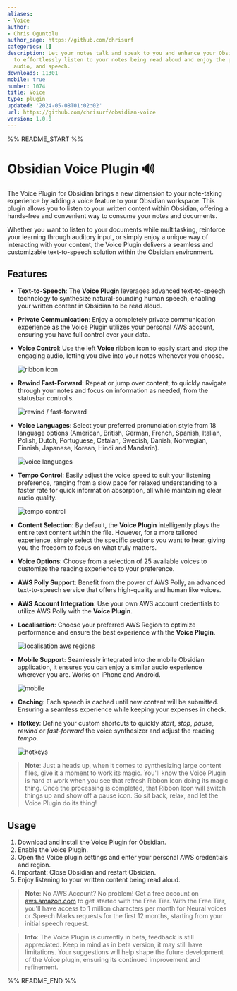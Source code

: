 ```yaml
---
aliases:
- Voice
author:
- Chris Oguntolu
author_page: https://github.com/chrisurf
categories: []
description: Let your notes talk and speak to you and enhance your Obsidian experience
  to effortlessly listen to your notes being read aloud and enjoy the power of sound,
  audio, and speech.
downloads: 11301
mobile: true
number: 1074
title: Voice
type: plugin
updated: '2024-05-08T01:02:02'
url: https://github.com/chrisurf/obsidian-voice
version: 1.0.0
---
```


%% README_START %%

# Obsidian Voice Plugin 🔊

The Voice Plugin for Obsidian brings a new dimension to your note-taking experience by adding a voice feature to your Obsidian workspace. This plugin allows you to listen to your written content within Obsidian, offering a hands-free and convenient way to consume your notes and documents.

Whether you want to listen to your documents while multitasking, reinforce your learning through auditory input, or simply enjoy a unique way of interacting with your content, the Voice Plugin delivers a seamless and customizable text-to-speech solution within the Obsidian environment.

## Features

- **Text-to-Speech**: The **Voice Plugin** leverages advanced text-to-speech technology to synthesize natural-sounding human speech, enabling your written content in Obsidian to be read aloud.
- **Private Communication**: Enjoy a completely private communication experience as the Voice Plugin utilizes your personal AWS account, ensuring you have full control over your data.
- **Voice Control**: Use the left **Voice** ribbon icon to easily start and stop the engaging audio, letting you dive into your notes whenever you choose.

  ![ribbon icon](https://raw.githubusercontent.com/chrisurf/obsidian-voice/HEAD/assets/ribbon-icon.png)

- **Rewind Fast-Forward**: Repeat or jump over content, to quickly navigate through your notes and focus on information as needed, from the statusbar controlls.

  ![rewind / fast-forward](https://raw.githubusercontent.com/chrisurf/obsidian-voice/HEAD/assets/rewin-fast-forward.png)

- **Voice Languages**: Select your preferred pronunciation style from 18 language options (American, British, German, French, Spanish, Italian, Polish, Dutch, Portuguese, Catalan, Swedish, Danish, Norwegian, Finnish, Japanese, Korean, Hindi and Mandarin).

  ![voice languages](https://raw.githubusercontent.com/chrisurf/obsidian-voice/HEAD/assets/voices.png)

- **Tempo Control**: Easily adjust the voice speed to suit your listening preference, ranging from a slow pace for relaxed understanding to a faster rate for quick information absorption, all while maintaining clear audio quality.

  ![tempo control](https://raw.githubusercontent.com/chrisurf/obsidian-voice/HEAD/assets/tempo.png)

- **Content Selection**: By default, the **Voice Plugin** intelligently plays the entire text content within the file. However, for a more tailored experience, simply select the specific sections you want to hear, giving you the freedom to focus on what truly matters.
- **Voice Options**: Choose from a selection of 25 available voices to customize the reading experience to your preference.
- **AWS Polly Support**: Benefit from the power of AWS Polly, an advanced text-to-speech service that offers high-quality and human like voices.
- **AWS Account Integration**: Use your own AWS account credentials to utilize AWS Polly with the **Voice Plugin**.
- **Localisation**: Choose your preferred AWS Region to optimize performance and ensure the best experience with the **Voice Plugin**.

  ![localisation aws regions](https://raw.githubusercontent.com/chrisurf/obsidian-voice/HEAD/assets/aws-regions.png)

- **Mobile Support**: Seamlessly integrated into the mobile Obsidian application, it ensures you can enjoy a similar audio experience wherever you are. Works on iPhone and Android.

  ![mobile](https://raw.githubusercontent.com/chrisurf/obsidian-voice/HEAD/assets/mobile.jpg)

- **Caching**: Each speech is cached until new content will be submitted. Ensuring a seamless experience while keeping your expenses in check.
- **Hotkey**: Define your custom shortcuts to quickly _start_, _stop_, _pause_, _rewind_ or _fast-forward_ the voice synthesizer and adjust the reading _tempo_.

  ![hotkeys](https://raw.githubusercontent.com/chrisurf/obsidian-voice/HEAD/assets/hotkeys.png)

> **Note**: Just a heads up, when it comes to synthesizing large content files, give it a moment to work its magic. You'll know the Voice Plugin is hard at work when you see that refresh Ribbon Icon doing its magic thing. Once the processing is completed, that Ribbon Icon will switch things up and show off a pause icon. So sit back, relax, and let the Voice Plugin do its thing!

## Usage

1. Download and install the Voice Plugin for Obsidian.
2. Enable the Voice Plugin.
3. Open the Voice plugin settings and enter your personal AWS credentials and region.
4. Important: Close Obsidian and restart Obsidian.
5. Enjoy listening to your written content being read aloud.

> **Note**: No AWS Account? No problem! Get a free account on [aws.amazon.com](https://aws.amazon.com/) to get started with the Free Tier. With the Free Tier, you'll have access to 1 million characters per month for Neural voices or Speech Marks requests for the first 12 months, starting from your initial speech request.

> **Info**: The Voice Plugin is currently in beta, feedback is still appreciated. Keep in mind as in beta version, it may still have limitations. Your suggestions will help shape the future development of the Voice plugin, ensuring its continued improvement and refinement.


%% README_END %%